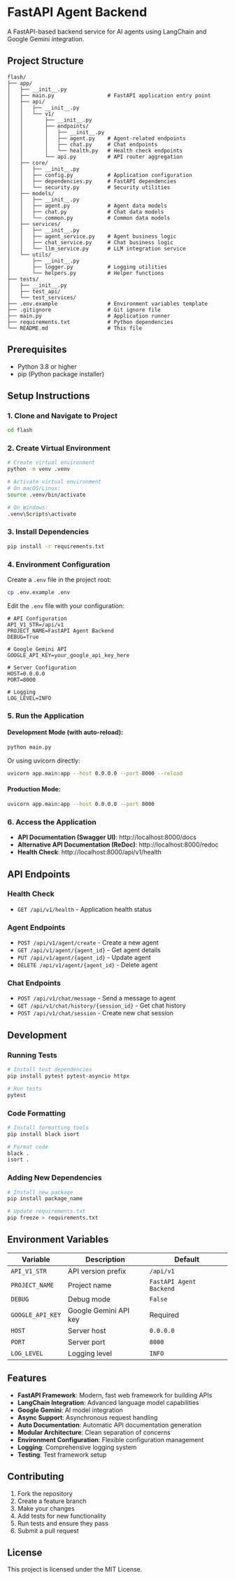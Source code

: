 # FastAPI Agent Backend

A FastAPI-based backend service for AI agents using LangChain and Google Gemini integration.

## Project Structure

```
flash/
├── app/
│   ├── __init__.py
│   ├── main.py                 # FastAPI application entry point
│   ├── api/
│   │   ├── __init__.py
│   │   └── v1/
│   │       ├── __init__.py
│   │       ├── endpoints/
│   │       │   ├── __init__.py
│   │       │   ├── agent.py    # Agent-related endpoints
│   │       │   ├── chat.py     # Chat endpoints
│   │       │   └── health.py   # Health check endpoints
│   │       └── api.py          # API router aggregation
│   ├── core/
│   │   ├── __init__.py
│   │   ├── config.py           # Application configuration
│   │   ├── dependencies.py     # FastAPI dependencies
│   │   └── security.py         # Security utilities
│   ├── models/
│   │   ├── __init__.py
│   │   ├── agent.py            # Agent data models
│   │   ├── chat.py             # Chat data models
│   │   └── common.py           # Common data models
│   ├── services/
│   │   ├── __init__.py
│   │   ├── agent_service.py    # Agent business logic
│   │   ├── chat_service.py     # Chat business logic
│   │   └── llm_service.py      # LLM integration service
│   └── utils/
│       ├── __init__.py
│       ├── logger.py           # Logging utilities
│       └── helpers.py          # Helper functions
├── tests/
│   ├── __init__.py
│   ├── test_api/
│   └── test_services/
├── .env.example                # Environment variables template
├── .gitignore                  # Git ignore file
├── main.py                     # Application runner
├── requirements.txt            # Python dependencies
└── README.md                   # This file
```

## Prerequisites

- Python 3.8 or higher
- pip (Python package installer)

## Setup Instructions

### 1. Clone and Navigate to Project

```bash
cd flash
```

### 2. Create Virtual Environment

```bash
# Create virtual environment
python -m venv .venv

# Activate virtual environment
# On macOS/Linux:
source .venv/bin/activate

# On Windows:
.venv\Scripts\activate
```

### 3. Install Dependencies

```bash
pip install -r requirements.txt
```

### 4. Environment Configuration

Create a `.env` file in the project root:

```bash
cp .env.example .env
```

Edit the `.env` file with your configuration:

```env
# API Configuration
API_V1_STR=/api/v1
PROJECT_NAME=FastAPI Agent Backend
DEBUG=True

# Google Gemini API
GOOGLE_API_KEY=your_google_api_key_here

# Server Configuration
HOST=0.0.0.0
PORT=8000

# Logging
LOG_LEVEL=INFO
```

### 5. Run the Application

#### Development Mode (with auto-reload):

```bash
python main.py
```

Or using uvicorn directly:

```bash
uvicorn app.main:app --host 0.0.0.0 --port 8000 --reload
```

#### Production Mode:

```bash
uvicorn app.main:app --host 0.0.0.0 --port 8000
```

### 6. Access the Application

- **API Documentation (Swagger UI)**: http://localhost:8000/docs
- **Alternative API Documentation (ReDoc)**: http://localhost:8000/redoc
- **Health Check**: http://localhost:8000/api/v1/health

## API Endpoints

### Health Check
- `GET /api/v1/health` - Application health status

### Agent Endpoints
- `POST /api/v1/agent/create` - Create a new agent
- `GET /api/v1/agent/{agent_id}` - Get agent details
- `PUT /api/v1/agent/{agent_id}` - Update agent
- `DELETE /api/v1/agent/{agent_id}` - Delete agent

### Chat Endpoints
- `POST /api/v1/chat/message` - Send a message to agent
- `GET /api/v1/chat/history/{session_id}` - Get chat history
- `POST /api/v1/chat/session` - Create new chat session

## Development

### Running Tests

```bash
# Install test dependencies
pip install pytest pytest-asyncio httpx

# Run tests
pytest
```

### Code Formatting

```bash
# Install formatting tools
pip install black isort

# Format code
black .
isort .
```

### Adding New Dependencies

```bash
# Install new package
pip install package_name

# Update requirements.txt
pip freeze > requirements.txt
```

## Environment Variables

| Variable | Description | Default |
|----------|-------------|---------|
| `API_V1_STR` | API version prefix | `/api/v1` |
| `PROJECT_NAME` | Project name | `FastAPI Agent Backend` |
| `DEBUG` | Debug mode | `False` |
| `GOOGLE_API_KEY` | Google Gemini API key | Required |
| `HOST` | Server host | `0.0.0.0` |
| `PORT` | Server port | `8000` |
| `LOG_LEVEL` | Logging level | `INFO` |

## Features

- **FastAPI Framework**: Modern, fast web framework for building APIs
- **LangChain Integration**: Advanced language model capabilities
- **Google Gemini**: AI model integration
- **Async Support**: Asynchronous request handling
- **Auto Documentation**: Automatic API documentation generation
- **Modular Architecture**: Clean separation of concerns
- **Environment Configuration**: Flexible configuration management
- **Logging**: Comprehensive logging system
- **Testing**: Test framework setup

## Contributing

1. Fork the repository
2. Create a feature branch
3. Make your changes
4. Add tests for new functionality
5. Run tests and ensure they pass
6. Submit a pull request

## License

This project is licensed under the MIT License.
